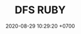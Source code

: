 ---
layout: teamCard
permalink: /team/:title.html
categories: surjohto042024 norteMayo ljmy24 partido2 partido3  partido4 partido5 partido6 partido7 partido8 partido9 partido10 partido11 28 LJ06
maincover: /assets/logos/DFS.png
puntosLJMAYO24: 6
date: 2020-08-29 10:29:20 +0700
title: DFS RUBY
tag: johto042024
color: black
puntosLJ202404: 12
grupo: sur
background: '#F16C38'
cover: /assets/backCard.png
team: DRAGONFLIES GAMING RUBY
ID: DFS RUBY
pj: 11
pt1: 0
pt2: 0
pt3: 1
pt4: 0
pt5: 1
pt6: 0
pt7: 0
pt8: 1
pt9: 3
pt10: 0
pt11: 0
p1:  SOJ
r1: 3
bg1: bg-danger
rr1: 0
pp1: DFS RUBY
p2: DFS RUBY
r2: 0
rr2: 3
bg2: bg-danger
pp2: NO SMITE
p3:  DFS RUBY
r3: 1
bg3: bg-warning
rr3: 2
pp3: JAS
p4:  DFS RUBY
r4: 0
bg4: bg-danger
rr4: 3
pp4: DFS DMD
p5:  DFS RUBY
r5: 1
bg5: bg-warning
rr5: 2
pp5: T. SATISFACTION
p6:  DFS RUBY
r6: 0
bg6: bg-danger
rr6: 3
pp6: S.VANGUARD
p7:  DFS RUBY
r7: 0
rr7: 3
bg7: bg-danger
pp7: HGO
p8:  DFS RUBY
r8: 1
rr8: 2 
bg8: bg-warning
pp8: HG REGIOS
p9:  DFS RUBY
r9: 3
bg9: bg-success
rr9: 0
pp9: ZODIAC
p10: DFS RUBY
r10: 0
rr10: 3
bg10: bg-danger
pp10: MBO
info: 28/05/24
hora: '22:20'
r11: 0
rr11: 0
bg11: bg-danger
p11:  DFS RUBY
pp11: LAST BREATH

---